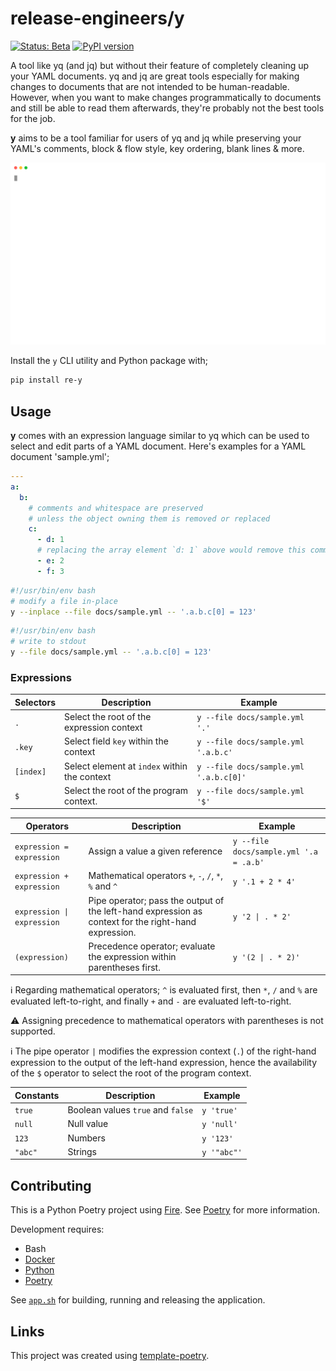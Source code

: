 <!-- README.md is auto-generated from README.md.template -->

# release-engineers/y

[![Status: Beta](https://img.shields.io/badge/status-beta-orange)](https://release-engineers.com/open-source-badges/)
[![PyPI version](https://badge.fury.io/py/re-y.svg)](https://badge.fury.io/py/re-y)

A tool like yq (and jq) but without their feature of completely cleaning up your YAML documents. yq and jq are great tools especially for making
changes to documents that are not intended to be human-readable. However, when you want to make changes programmatically to documents and still be
able to read them afterwards, they're probably not the best tools for the job.

**y** aims to be a tool familiar for users of yq and jq while preserving your YAML's comments, block & flow style, key ordering, blank lines & more.

<img src="./docs/cinema.svg">

Install the `y` CLI utility and Python package with;

```bash
pip install re-y
```

## Usage

**y** comes with an expression language similar to yq which can be used to select and edit parts of a YAML document. Here's examples for a
YAML document 'sample.yml';

```yaml
---
a:
  b:
    # comments and whitespace are preserved
    # unless the object owning them is removed or replaced
    c:
      - d: 1
      # replacing the array element `d: 1` above would remove this comment (and any potential whitespace around it)
      - e: 2
      - f: 3
```

```bash
#!/usr/bin/env bash
# modify a file in-place
y --inplace --file docs/sample.yml -- '.a.b.c[0] = 123'
```

```bash
#!/usr/bin/env bash
# write to stdout
y --file docs/sample.yml -- '.a.b.c[0] = 123'
```

### Expressions

| Selectors | Description                                  | Example                                |
|-----------|----------------------------------------------|----------------------------------------|
| `.`       | Select the root of the expression context    | `y --file docs/sample.yml '.'`         |
| `.key`    | Select field `key` within the context        | `y --file docs/sample.yml '.a.b.c'`    |
| `[index]` | Select element at `index` within the context | `y --file docs/sample.yml '.a.b.c[0]'` |
| `$`       | Select the root of the program context.      | `y --file docs/sample.yml '$'`         |

| Operators                                 | Description                                                                                          | Example                                |
|-------------------------------------------|------------------------------------------------------------------------------------------------------|----------------------------------------|
| `expression = expression`                 | Assign a value a given reference                                                                     | `y --file docs/sample.yml '.a = .a.b'` |
| `expression + expression`                 | Mathematical operators `+`, `-`, `/`, `*`, `%` and `^`                                               | `y '.1 + 2 * 4'`                       |
| <code>expression &#124; expression</code> | Pipe operator; pass the output of the left-hand expression as context for the right-hand expression. | <code>y '2 &#124; . * 2'</code>        |
| `(expression)`                            | Precedence operator; evaluate the expression within parentheses first.                               | <code>y '(2 &#124; . * 2)'</code>      |

:information_source: Regarding mathematical operators; `^` is evaluated first, then `*`, `/` and `%` are evaluated left-to-right, and finally `+`
and `-` are evaluated left-to-right.

:warning: Assigning precedence to mathematical operators with parentheses is not supported.

:information_source: The pipe operator `|` modifies the expression context (`.`) of the right-hand expression to the output of the left-hand
expression, hence the availability of the `$` operator to select the root of the program context.

| Constants | Description                       | Example     |
|-----------|-----------------------------------|-------------|
| `true`    | Boolean values `true` and `false` | `y 'true'`  |
| `null`    | Null value                        | `y 'null'`  |
| `123`     | Numbers                           | `y '123'`   |
| `"abc"`   | Strings                           | `y '"abc"'` |

## Contributing

This is a Python Poetry project using [Fire](https://github.com/google/python-fire).
See [Poetry](https://python-poetry.org/) for more information.

Development requires:

- Bash
- [Docker](https://www.docker.com/)
- [Python](https://www.python.org/)
- [Poetry](https://python-poetry.org/)

See [`app.sh`](./app.sh) for building, running and releasing the application.

## Links

This project was created using [template-poetry](https://github.com/release-engineers/template-poetry).
